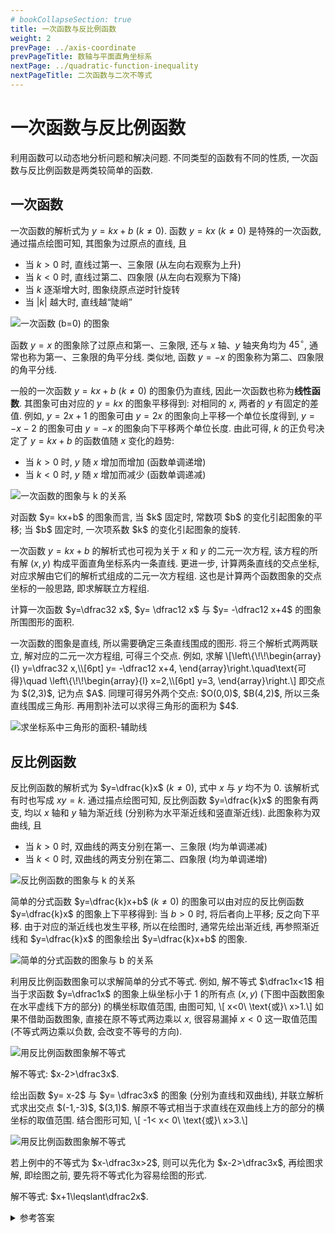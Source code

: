 ```yaml
---
# bookCollapseSection: true
title: 一次函数与反比例函数
weight: 2
prevPage: ../axis-coordinate
prevPageTitle: 数轴与平面直角坐标系
nextPage: ../quadratic-function-inequality
nextPageTitle: 二次函数与二次不等式
---
```


# 一次函数与反比例函数

利用函数可以动态地分析问题和解决问题. 不同类型的函数有不同的性质, 一次函数与反比例函数是两类较简单的函数.

## 一次函数

一次函数的解析式为 $y= kx+b$ ($k\neq 0$). 函数 $y=kx$ ($k\neq 0$) 是特殊的一次函数, 通过描点绘图可知, 其图象为过原点的直线, 且

- 当 $k>0$ 时, 直线过第一、三象限 (从左向右观察为上升)
- 当 $k<0$ 时, 直线过第二、四象限 (从左向右观察为下降)
- 当 $k$ 逐渐增大时, 图象绕原点逆时针旋转
- 当 $|k|$ 越大时, 直线越“陡峭”

![一次函数 (b=0) 的图象](/figs/2022/2022-08/2022-0814-1820.svg)

函数 $y=x$ 的图象除了过原点和第一、三象限, 还与 $x$ 轴、$y$ 轴夹角均为 $45^\circ$, 通常也称为第一、三象限的角平分线. 类似地, 函数 $y=-x$ 的图象称为第二、四象限的角平分线.

一般的一次函数 $y= kx+b$ ($k\neq 0$) 的图象仍为直线, 因此一次函数也称为**线性函数**. 其图象可由对应的 $y=kx$ 的图象平移得到: 对相同的 $x$, 两者的 $y$ 有固定的差值. 例如, $y=2x+1$ 的图象可由 $y=2x$ 的图象向上平移一个单位长度得到, $y= -x-2$ 的图象可由 $y= -x$ 的图象向下平移两个单位长度. 由此可得, $k$ 的正负号决定了 $y= kx+b$ 的函数值随 $x$ 变化的趋势: 

- 当 $k>0$ 时, $y$ 随 $x$ 增加而增加 (函数单调递增)
- 当 $k<0$ 时, $y$ 随 $x$ 增加而减少 (函数单调递减)

![一次函数的图象与 k 的关系](/figs/2022/2022-08/2022-0814-1830.svg)

<myremark>
    <p>对函数 $y= kx+b$ 的图象而言, 当 $k$ 固定时, 常数项 $b$ 的变化引起图象的平移; 当 $b$ 固定时, 一次项系数 $k$ 的变化引起图象的旋转.</p>
</myremark>

一次函数 $y= kx+b$ 的解析式也可视为关于 $x$ 和 $y$ 的二元一次方程, 该方程的所有解 $(x,y)$ 构成平面直角坐标系内一条直线. 更进一步, 计算两条直线的交点坐标, 对应求解由它们的解析式组成的二元一次方程组. 这也是计算两个函数图象的交点坐标的一般思路, 即求解联立方程组.

<myexample>
    <p>计算一次函数 $y=\dfrac32 x$, $y= \dfrac12 x$ 与 $y= -\dfrac12 x+4$ 的图象所围图形的面积.</p>
</myexample>

<mysolution>
    <p>一次函数的图象是直线, 所以需要确定三条直线围成的图形. 将三个解析式两两联立, 解对应的二元一次方程组, 可得三个交点. 例如, 求解 \[\left\{\!\!\begin{array}{l}
        y=\dfrac32 x,\\[6pt]
        y= -\dfrac12 x+4,
    \end{array}\right.\quad\text{可得}\quad \left\{\!\!\begin{array}{l}
        x=2,\\[6pt]
        y=3,
    \end{array}\right.\]
    即交点为 $(2,3)$, 记为点 $A$. 同理可得另外两个交点: $O(0,0)$, $B(4,2)$, 所以三条直线围成三角形. 再用割补法可以求得三角形的面积为 $4$.</p>
    <img alt="求坐标系中三角形的面积-辅助线" src="/figs/2022/2022-08/2022-0814-1900.svg"></img>
</mysolution>


## 反比例函数

反比例函数的解析式为 $y=\dfrac{k}x$ ($k\neq 0$), 式中 $x$ 与 $y$ 均不为 $0$. 该解析式有时也写成 $xy=k$. 通过描点绘图可知, 反比例函数 $y=\dfrac{k}x$ 的图象有两支, 均以 $x$ 轴和 $y$ 轴为渐近线 (分别称为水平渐近线和竖直渐近线). 此图象称为双曲线, 且

- 当 $k>0$ 时, 双曲线的两支分别在第一、三象限 (均为单调递减)
- 当 $k<0$ 时, 双曲线的两支分别在第二、四象限 (均为单调递增)

![反比例函数的图象与 k 的关系](/figs/2022/2022-08/2022-0815-1940.svg)

简单的分式函数 $y=\dfrac{k}x+b$ ($k\neq 0$) 的图象可以由对应的反比例函数 $y=\dfrac{k}x$ 的图象上下平移得到: 当 $b>0$ 时, 将后者向上平移; 反之向下平移. 由于对应的渐近线也发生平移, 所以在绘图时, 通常先绘出渐近线, 再参照渐近线和 $y=\dfrac{k}x$ 的图象绘出 $y=\dfrac{k}x+b$ 的图象.

![简单的分式函数的图象与 b 的关系](/figs/2022/2022-08/2022-0815-1950.svg)

利用反比例函数图象可以求解简单的分式不等式. 例如, 解不等式 $\dfrac1x<1$ 相当于求函数 $y=\dfrac1x$ 的图象上纵坐标小于 $1$ 的所有点 $(x,y)$ (下图中函数图象在水平虚线下方的部分) 的横坐标取值范围, 由图可知, \\[
    x<0\ \text{或}\ x>1.\\]
如果不借助函数图象, 直接在原不等式两边乘以 $x$, 很容易漏掉 $x<0$ 这一取值范围 (不等式两边乘以负数, 会改变不等号的方向).

![用反比例函数图象解不等式](/figs/2022/2022-08/2022-0815-2020.svg)

<myexample>
    <p>解不等式: $x-2>\dfrac3x$.</p>
</myexample>

<mysolution>
    <p>绘出函数 $y= x-2$ 与 $y= \dfrac3x$ 的图象 (分别为直线和双曲线), 并联立解析式求出交点 $(-1,-3)$, $(3,1)$. 解原不等式相当于求直线在双曲线上方的部分的横坐标的取值范围. 结合图形可知, \[
        -1< x< 0\ \text{或}\ x>3.\]</p>
    <img alt="用反比例函数图象解不等式" src="/figs/2022/2022-08/2022-0815-2040.svg"></img>
</mysolution>

<myremark>
    <p>若上例中的不等式为 $x-\dfrac3x>2$, 则可以先化为 $x-2>\dfrac3x$, 再绘图求解, 即绘图之前, 要先将不等式化为容易绘图的形式.</p>
</myremark>

<myexercise>
    <p>解不等式: $x+1\leqslant\dfrac2x$.</p>
</myexercise>

<details><summary>参考答案</summary>
    <p>仿上例的方法, 可得 $x\leqslant -2$ 或 $x\geqslant 1$.</p>
</details>
